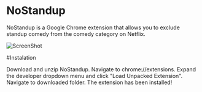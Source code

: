 NoStandup
=========

NoStandup is a Google Chrome extension that allows you to exclude standup comedy from the comedy category on Netflix. 

![ScreenShot](https://i.cloudup.com/tkSrk1JiWP.png)

#Instalation

Download and unzip NoStandup.
Navigate to chrome://extensions.
Expand the developer dropdown menu and click "Load Unpacked Extension".
Navigate to downloaded folder.
The extension has been installed!  
